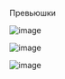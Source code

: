 Превьюшки

![image](https://github.com/pashteut/ToDoApp/assets/75827878/bc5c2b9a-ac5b-4d37-a4f5-2ecef19266e8)

![image](https://github.com/pashteut/ToDoApp/assets/75827878/2ce62626-d666-4276-8a9e-88a86bc0ec41)

![image](https://github.com/pashteut/ToDoApp/assets/75827878/ce608928-2da4-47a9-bf94-6d7c226dac6a)
